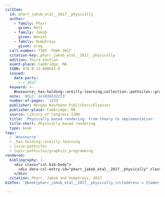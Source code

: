 ```yaml
---
cslItem:
  id: pharr_jakob_etal__2017__physically
  author:
    - family: Pharr
      given: Matt
    - family: Jakob
      given: Wenzel
    - family: Humphreys
      given: Greg
  call-number: T385 .P486 2017
  citation-key: pharr_jakob_etal__2017__physically
  edition: Third edition
  event-place: Cambridge, MA
  ISBN: 978-0-12-800645-0
  issued:
    date-parts:
      - - 2017
  keyword: >-
    #nosource;_has-holding::oreilly-learning;collection::pathicles::graphics_programming
  note: 'OCLC: ocn936532273'
  number-of-pages: '1233'
  publisher: Morgan Kaufmann Publishers/Elsevier
  publisher-place: Cambridge, MA
  source: Library of Congress ISBN
  title: 'Physically based rendering: from theory to implementation'
  title-short: Physically based rendering
  type: book
tags:
  - '#nosource'
  - _has-holding::oreilly-learning
  - issue:pathicles
  - topic:pathicles/graphics_programming
rendered:
  bibliography: |-
    <div class="csl-bib-body">
      <div data-csl-entry-id="pharr_jakob_etal__2017__physically" class="csl-entry">Pharr, M., Jakob, W. and Humphreys, G. 2017 <i>Physically based rendering: from theory to implementation</i>. Third edition. Cambridge, MA: Morgan Kaufmann Publishers/Elsevier.</div>
    </div>
  citation: Pharr, Jakob and Humphreys, 2017
bibTex: "@book{pharr_jakob_etal__2017__physically,\n\taddress = {Cambridge, MA},\n\tauthor = {Pharr, Matt and Jakob, Wenzel and Humphreys, Greg},\n\tedition = {Third edition},\n\tyear = {2017},\n\tnote = {OCLC: ocn936532273},\n\tpublisher = {Morgan Kaufmann Publishers/Elsevier},\n\ttitle = {Physically based rendering: from theory to implementation},\n}\n\n"

---
```

